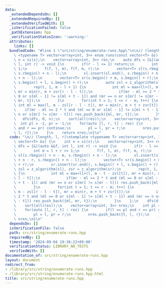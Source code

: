 ```yaml
---
data:
  _extendedDependsOn: []
  _extendedRequiredBy: []
  _extendedVerifiedWith: []
  _isVerificationFailed: false
  _pathExtension: hpp
  _verificationStatusIcon: ':warning:'
  attributes:
    links: []
  bundledCode: "#line 1 \"src/string/enumerate-runs.hpp\"\n\n// (length, l, r)\ntemplate\
    \ <typename T> vector<array<int, 3>> enum_runs(const vector<T> &s) {\n    int\
    \ n = si(s);\n    vector<array<int, 3>> res;\n    auto dfs = [&](auto &&f, int\
    \ l, int r) -> void {\n        if(r - l <= 1) return;\n        int m = l + r >>\
    \ 1;\n        f(f, l, m), f(f, m, r);\n        vector<T> sl(s.rbegin() + n - m,\
    \ s.rbegin() + n - l);\n        sl.insert(sl.end(), s.rbegin() + n - r, s.rbegin()\
    \ + n - l);\n        vector<T> sr(s.begin() + m, s.begin() + r);\n        sr.insert(sr.end(),\
    \ s.begin() + l, s.begin() + r);\n        auto zsl = z_algorithm(sl), zsr = z_algorithm(sr);\n\
    \        rep(t, 1, m - l + 1) {\n            int ml = max<ll>(l, m - t - zsl[t]),\
    \ mr = min(r, m + zsr[r - l - t]);\n            if(mr - ml >= 2 * t and (ml ==\
    \ 0 or s[ml - 1] != s[ml + t - 1]) and (mr == n or s[mr] != s[mr - t])) res.push_back({ml,\
    \ mr, t});\n        }\n        for(int t = 1; t <= r - m; t++) {\n           \
    \ int ml = max(l, m - zsl[r - l - t]), mr = min(r, m + t + zsr[t]);\n        \
    \    if(mr - ml >= 2 * t and (ml == 0 or s[ml - 1] != s[ml + t - 1]) and (mr ==\
    \ n or s[mr] != s[mr - t])) res.push_back({ml, mr, t});\n        }\n    };\n \
    \   dfs(dfs, 0, n);\n    sort(all(res));\n    vector<array<int, 3>> nres;\n  \
    \  int pl = -1, pr = -1;\n    for(auto [l, r, t] : res) {\n        if(l == pl\
    \ and r == pr) continue;\n        pl = l, pr = r;\n        nres.push_back({t,\
    \ l, r});\n    }\n    return nres;\n}\n"
  code: "\n// (length, l, r)\ntemplate <typename T> vector<array<int, 3>> enum_runs(const\
    \ vector<T> &s) {\n    int n = si(s);\n    vector<array<int, 3>> res;\n    auto\
    \ dfs = [&](auto &&f, int l, int r) -> void {\n        if(r - l <= 1) return;\n\
    \        int m = l + r >> 1;\n        f(f, l, m), f(f, m, r);\n        vector<T>\
    \ sl(s.rbegin() + n - m, s.rbegin() + n - l);\n        sl.insert(sl.end(), s.rbegin()\
    \ + n - r, s.rbegin() + n - l);\n        vector<T> sr(s.begin() + m, s.begin()\
    \ + r);\n        sr.insert(sr.end(), s.begin() + l, s.begin() + r);\n        auto\
    \ zsl = z_algorithm(sl), zsr = z_algorithm(sr);\n        rep(t, 1, m - l + 1)\
    \ {\n            int ml = max<ll>(l, m - t - zsl[t]), mr = min(r, m + zsr[r -\
    \ l - t]);\n            if(mr - ml >= 2 * t and (ml == 0 or s[ml - 1] != s[ml\
    \ + t - 1]) and (mr == n or s[mr] != s[mr - t])) res.push_back({ml, mr, t});\n\
    \        }\n        for(int t = 1; t <= r - m; t++) {\n            int ml = max(l,\
    \ m - zsl[r - l - t]), mr = min(r, m + t + zsr[t]);\n            if(mr - ml >=\
    \ 2 * t and (ml == 0 or s[ml - 1] != s[ml + t - 1]) and (mr == n or s[mr] != s[mr\
    \ - t])) res.push_back({ml, mr, t});\n        }\n    };\n    dfs(dfs, 0, n);\n\
    \    sort(all(res));\n    vector<array<int, 3>> nres;\n    int pl = -1, pr = -1;\n\
    \    for(auto [l, r, t] : res) {\n        if(l == pl and r == pr) continue;\n\
    \        pl = l, pr = r;\n        nres.push_back({t, l, r});\n    }\n    return\
    \ nres;\n}\n"
  dependsOn: []
  isVerificationFile: false
  path: src/string/enumerate-runs.hpp
  requiredBy: []
  timestamp: '2024-09-04 19:36:22+09:00'
  verificationStatus: LIBRARY_NO_TESTS
  verifiedWith: []
documentation_of: src/string/enumerate-runs.hpp
layout: document
redirect_from:
- /library/src/string/enumerate-runs.hpp
- /library/src/string/enumerate-runs.hpp.html
title: src/string/enumerate-runs.hpp
---
```

